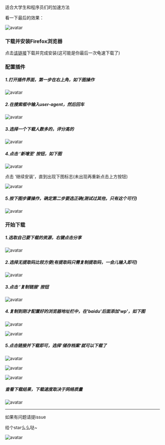 适合大学生和程序员们的加速方法

看一下最后的效果：

![avatar](https://github.com/Alvin-Leee/baiduwp/blob/master/pictures/FirefoxWP/9.png)



### 下载并安装Firefox浏览器

点击[该链接](https://pan.baidu.com/s/1GU0FpiKI2T-5inyiVZ7ejQ)下载并完成安装(这可能是你最后一次龟速下载了)



### 配置插件

##### 1.打开插件界面，第一步在右上角，如下图操作

![avatar](https://github.com/Alvin-Leee/baiduwp/blob/master/pictures/FirefoxWP/1-1.png)

##### 2.在搜索框中输入user-agent，然后回车

![avatar](https://github.com/Alvin-Leee/baiduwp/blob/master/pictures/FirefoxWP/1-2.png)

##### 3.选择一个下载人数多的，评分高的

![avatar](https://github.com/Alvin-Leee/baiduwp/blob/master/pictures/FirefoxWP/1-3.png)

##### 4.点击 ‘新增至’ 按钮，如下图

![avatar](https://github.com/Alvin-Leee/baiduwp/blob/master/pictures/FirefoxWP/1-4.png)

点击 ‘继续安装’，直到出现下图标志(未出现再重新点击上方按钮)

![avatar](https://github.com/Alvin-Leee/baiduwp/blob/master/pictures/FirefoxWP/1-6.png)

##### 5.按下图步骤操作，确定第二步要选正确(测试过其他，只有这个可行)

![avatar](https://github.com/Alvin-Leee/baiduwp/blob/master/pictures/FirefoxWP/1-7.png)



### 开始下载

##### 1.选取自己要下载的资源，右键点击分享

![avatar](https://github.com/Alvin-Leee/baiduwp/blob/master/pictures/FirefoxWP/1.png)

##### 2.选择无提取码比较方便(有提取码只需复制提取码，一会儿输入即可)

![avatar](https://github.com/Alvin-Leee/baiduwp/blob/master/pictures/FirefoxWP/2.png)

##### 3.点击 ’复制链接‘ 按钮

![avatar](https://github.com/Alvin-Leee/baiduwp/blob/master/pictures/FirefoxWP/3.png)

##### 4.复制到刚才配置好的浏览器地址栏中，在'baidu'后面添加'wp'，如下图

![avatar](https://github.com/Alvin-Leee/baiduwp/blob/master/pictures/FirefoxWP/4.png)

![avatar](https://github.com/Alvin-Leee/baiduwp/blob/master/pictures/FirefoxWP/5.png)

##### 5.点击链接并下载即可，选择’储存档案‘就可以下载了

![avatar](https://github.com/Alvin-Leee/baiduwp/blob/master/pictures/FirefoxWP/6.png)

![avatar](https://github.com/Alvin-Leee/baiduwp/blob/master/pictures/FirefoxWP/7.png)

![avatar](https://github.com/Alvin-Leee/baiduwp/blob/master/pictures/FirefoxWP/8.png)

##### 查看下载结果，下载速度取决于网络质量

![avatar](https://github.com/Alvin-Leee/baiduwp/blob/master/pictures/FirefoxWP/9.png)

-------

如果有问题请提issue

给个star么么哒~

![avatar](https://github.com/Alvin-Leee/baiduwp/blob/master/pictures/star.png)